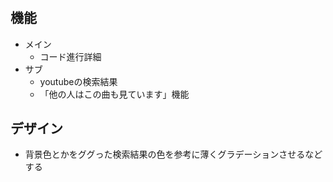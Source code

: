 #

## 機能

- メイン
  - コード進行詳細
- サブ
  - youtubeの検索結果
  - 「他の人はこの曲も見ています」機能

## デザイン

- 背景色とかをググった検索結果の色を参考に薄くグラデーションさせるなどする
